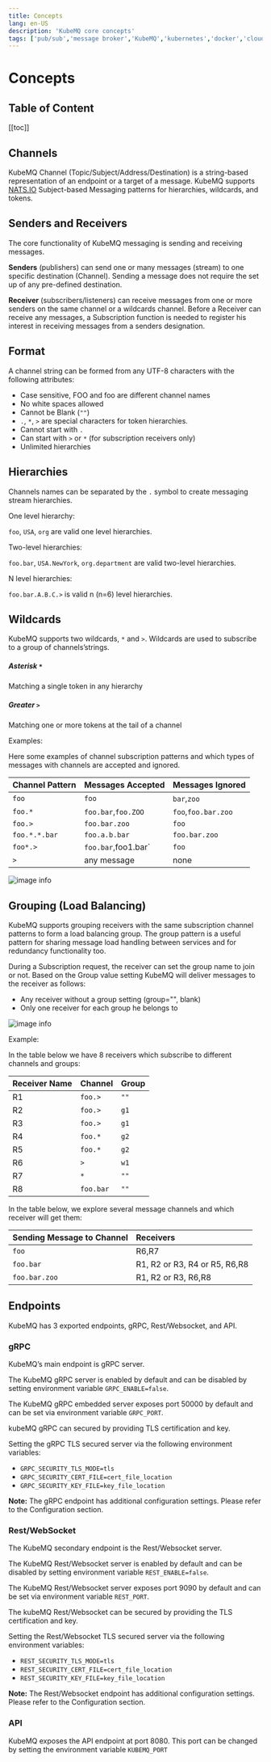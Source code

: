 ```yaml
---
title: Concepts
lang: en-US
description: 'KubeMQ core concepts'
tags: ['pub/sub','message broker','KubeMQ','kubernetes','docker','cloud native','message queue']
---
```

# Concepts
## Table of Content
[[toc]]

## Channels

KubeMQ Channel (Topic/Subject/Address/Destination) is a string-based representation of an endpoint or a target of a message.
KubeMQ supports [NATS.IO](https://nats.io/documentation/writing_applications/subjects/) Subject-based Messaging patterns for hierarchies, wildcards, and tokens.


## Senders and Receivers
The core functionality of KubeMQ messaging is sending and receiving messages.

**Senders** (publishers) can send one or many messages (stream) to one specific destination (Channel).
Sending a message does not require the set up of any pre-defined destination.

**Receiver** (subscribers/listeners) can receive messages from one or more senders on the same channel or a wildcards channel.
Before a Receiver can receive any messages, a Subscription function is needed to register his interest in receiving messages from a senders designation.


## Format
A channel string can be formed from any UTF-8 characters with the following attributes:
   - Case sensitive, FOO and foo are different channel names
   - No white spaces allowed
   - Cannot be Blank (`""`)
   - `.`, `*`, `>` are special characters for token hierarchies.
   - Cannot start with `.`
   - Can start with `>` or `*` (for subscription receivers only)
   - Unlimited hierarchies


## Hierarchies
Channels names can be separated by the `.` symbol to create messaging stream hierarchies.

One level hierarchy:

`foo`, `USA`, `org` are valid one level hierarchies.

Two-level hierarchies:

`foo.bar`, `USA.NewYork`, `org.department` are valid two-level hierarchies.

N level hierarchies:

`foo.bar.A.B.C.>` is valid n (n=6) level hierarchies.

## Wildcards
KubeMQ supports two wildcards, `*` and `>`. Wildcards are used to subscribe to a group of channels’strings.

##### Asterisk `*`
Matching a single token in any hierarchy

##### Greater `>`
Matching one or more tokens at the tail of a channel

Examples:

Here some examples of channel subscription patterns and which types of messages with channels are accepted and ignored.

| Channel Pattern | Messages Accepted   | Messages Ignored    |
|:----------------|:--------------------|:--------------------|
| `foo`           | `foo`               | `bar`,`zoo`         |
| `foo.*`         | `foo.bar`,`foo.ZOO` | `foo`,`foo.bar.zoo` |
| `foo.>`         | `foo.bar.zoo`       | `foo`               |
| `foo.*.*.bar`   | `foo.a.b.bar`       | `foo.bar.zoo`       |
| `foo*.>`        | `foo.bar`,foo1.bar` | `foo`               |
| `>`             | any message         | none                |


![image info](./images/channels.png)


## Grouping (Load Balancing)

KubeMQ supports grouping receivers with the same subscription channel patterns to form a load balancing group. The group pattern is a useful pattern for sharing message load handling between services and for redundancy functionality too.

During a Subscription request, the receiver can set the group name to join or not. Based on the Group value setting KubeMQ will deliver messages to the receiver as follows:
- Any receiver without a group setting (group="", blank)
- Only one receiver for each group he belongs to


![image info](./images/grouping.png)


Example:

In the table below we have 8 receivers which subscribe to different channels and groups:

| Receiver Name | Channel   | Group |
|:--------------|:----------|:------|
| R1            | `foo.>`   | `""`  |
| R2            | `foo.>`   | `g1`  |
| R3            | `foo.>`   | `g1`  |
| R4            | `foo.*`   | `g2`  |
| R5            | `foo.*`   | `g2`  |
| R6            | `>`       | `w1`  |
| R7            | `*`       | `""`  |
| R8            | `foo.bar` | `""`  |

In the table below, we explore several message channels and which receiver will get them:

| Sending Message to Channel | Receivers|
|:---------------------------|:---------|
| `foo`                      | R6,R7|
| `foo.bar`                  |R1, R2 or R3, R4 or R5, R6,R8|
| `foo.bar.zoo`               |R1, R2 or R3, R6,R8|


## Endpoints
KubeMQ has 3 exported endpoints, gRPC, Rest/Websocket, and API.

### gRPC
KubeMQ’s main endpoint is gRPC server.

The KubeMQ gRPC server is enabled by default and can be disabled by setting environment variable `GRPC_ENABLE=false`.

The KubeMQ gRPC embedded server exposes port 50000 by default and can be set via environment variable `GRPC_PORT`.

kubeMQ gRPC can secured by providing TLS certification and key.

Setting the gRPC TLS secured server via the following environment variables:

 - `GRPC_SECURITY_TLS_MODE=tls`
 - `GRPC_SECURITY_CERT_FILE=cert_file_location`
 - `GRPC_SECURITY_KEY_FILE=key_file_location`

**Note:** The gRPC endpoint has additional configuration settings. Please refer to the Configuration section.

### Rest/WebSocket

The KubeMQ secondary endpoint is the Rest/Websocket server.

The KubeMQ Rest/Websocket server is enabled by default and can be disabled by setting environment variable `REST_ENABLE=false`.

The KubeMQ Rest/Websocket server exposes port 9090 by default and can be set via environment variable `REST_PORT`.

The kubeMQ Rest/Websocket can be secured by providing the TLS certification and key.

Setting the Rest/Websocket TLS secured server via the following environment variables:

 - `REST_SECURITY_TLS_MODE=tls`
 - `REST_SECURITY_CERT_FILE=cert_file_location`
 - `REST_SECURITY_KEY_FILE=key_file_location`

**Note:** The Rest/Websocket endpoint has additional configuration settings. Please refer to the Configuration section.

### API

KubeMQ exposes the API endpoint at port 8080. This port can be changed by setting the environment variable `KUBEMQ_PORT`


